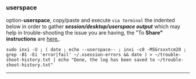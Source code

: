 ### userspace
option-**userspace**, 
copy/paste and execute `via terminal` the indented below in order to gather **_session/desktop/userspace output_** which may help in trouble-shooting the issue you are having, the "To **Share" instructions** are [here.](https://github.com/two-dogs/the-kennel/blob/master/to-share.md).

`
sudo inxi -U ;
(
  date ;
  echo --userspace-- ;
  inxi -c0 -MSGrsxxtcm20 ;
  grep -B1 -Ei 'error|fail' ~/.xsession-errors && date
  ) > ~/trouble-shoot-history.txt | echo "Done, the log has been saved to ~/trouble-shoot-history.txt"
  `
***
